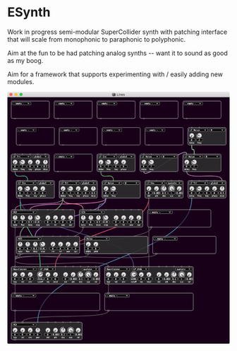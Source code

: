 # ESynth

Work in progress semi-modular SuperCollider synth with patching interface that will scale from monophonic to paraphonic to polyphonic.

Aim at the fun to be had patching analog synths -- want it to sound as good as my boog.

Aim for a framework that supports experimenting with / easily adding new modules.

![screenshot](img/poc4.png)

